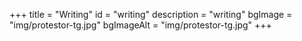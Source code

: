 +++
title = "Writing"
id = "writing"
description = "writing"
bgImage = "img/protestor-tg.jpg"
bgImageAlt = "img/protestor-tg.jpg"
+++